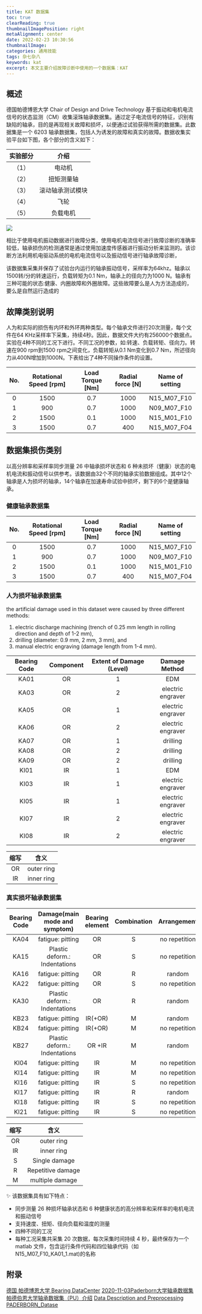 ```yaml
---
title: KAT 数据集
toc: true
clearReading: true
thumbnailImagePosition: right
metaAlignment: center
date: 2022-02-23 10:30:56
thumbnailImage:
categories: 通用技能
tags: 杂七杂八
keywords: kat
excerpt: 本文主要介绍故障诊断中使用的一个数据集：KAT
---
```

<!-- toc -->
## 概述

德国帕德博恩大学 Chair of Design and Drive Technology 基于振动和电机电流信号的状态监测（CM）收集滚珠轴承数据集。通过定子电流信号的特征，识别有缺陷的轴承，目的是再现相关故障和损坏，以便通过试验获得所需的数据集。此数据集是一个 6203 轴承数据集，包括人为诱发的故障和真实的故障。数据收集实验平台如下图，各个部分的含义如下：

| 实验部分 |       介绍       |
| :------: | :--------------: |
|  （1）   |      电动机      |
|  （2）   |    扭矩测量轴    |
|  （3）   | 滚动轴承测试模块 |
|  （4）   |       飞轮       |
|  （5）   |     负载电机     |

![](https://gitee.com/mingchaohu/blog-image/raw/master/image/dl/dataset/dl-dataset-KAt.png)

相比于使用电机振动数据进行故障分类，使用电机电流信号进行故障诊断的准确率较低，轴承损伤的检测通常是通过使用加速度传感器进行振动分析来监测的。该诊断方法利用机电驱动系统的电机电流信号以及振动信号进行轴承故障诊断，

该数据集采集并保存了试验台内运行的轴承振动信号，采样率为64khz。轴承以1500转/分的转速运行，负载转矩为0.1 Nm，轴承上的径向力为1000 N。轴承有三种可能的状态:健康、内圈故障和外圈故障。这些故障要么是人为方法造成的，要么是自然运行造成的

## 故障类别说明

人为和实际的损伤有内环和外环两种类型。每个轴承文件进行20次测量，每个文件在64 KHz采样率下采集，持续4秒。因此，数据文件大约有256000个数据点。实验在4种不同的工况下进行。不同工况的参数，如:转速、负载转矩、径向力。转速在900 rpm到1500 rpm之间变化，负载转矩从0.1 Nm变化到0.7 Nm，所述径向力从400N增加到1000N。下表给出了4种不同操作条件的设置。

| No.  | Rotational Speed [rpm] | Load Torque [Nm] | Radial force [N] | Name of setting |
| :--: | :--------------------: | :--------------: | :--------------: | :-------------: |
|  0   |          1500          |       0.7        |       1000       |   N15_M07_F10   |
|  1   |          900           |       0.7        |       1000       |   N09_M07_F10   |
|  2   |          1500          |       0.1        |       1000       |   N15_M01_F10   |
|  3   |          1500          |       0.7        |       400        |   N15_M07_F04   |

## 数据集损伤类别

以高分辨率和采样率同步测量 26 中轴承损坏状态和 6 种未损坏（健康）状态的电机电流和振动信号以供参考。该数据由32个不同的轴承实验数据组成。其中12个轴承是人为损坏的轴承，14个轴承在加速寿命试验中损坏，剩下的6个是健康轴承。

### 健康轴承数据集

| No.  | Rotational Speed [rpm] | Load Torque [Nm] | Radial force [N] | Name of setting |
| :--: | :--------------------: | :--------------: | :--------------: | :-------------: |
|  0   |          1500          |       0.7        |       1000       |   N15_M07_F10   |
|  1   |          900           |       0.7        |       1000       |   N09_M07_F10   |
|  2   |          1500          |       0.1        |       1000       |   N15_M01_F10   |
|  3   |          1500          |       0.7        |       400        |   N15_M07_F04   |

### 人为损坏轴承数据集

the artificial damage used in this dataset were caused by three different methods:

1. electric discharge machining (trench of 0.25 mm length in rolling direction and depth of 1-2 mm),
2. drilling (diameter: 0.9 mm, 2 mm, 3 mm), and 
3. manual electric engraving (damage length from 1-4 mm).

| Bearing Code | Component | Extent of Damage (Level) | Damage Method |
| :----------: | :-------: | :----------------------: | :-----------: |
|KA01 |OR| 1| EDM|
|KA03 |OR| 2| electric engraver|
|KA05 |OR| 1| electric engraver|
|KA06 |OR| 2| electric engraver|
|KA07 |OR| 1| drilling|
|KA08 |OR| 2| drilling|
|KA09 |OR| 2| drilling|
|KI01 |IR| 1| EDM|
|KI03 |IR| 1| electric engraver|
|KI05 |IR| 1| electric engraver|
|KI07 |IR| 2| electric engraver|
|KI08 |IR| 2| electric engraver|

| 缩写 |    含义    |
| :--: | :--------: |
|  OR  | outer ring |
|  IR  | inner ring |

### 真实损坏轴承数据集
|Bearing Code|Damage(main mode and symptom)|Bearing element|Combination|Arrangement|Extent of damage|Characteristic of damage|
|:---:|:---:|:---:|:---:|:---:|:---:|:---:|
|KA04 |fatigue: pitting| OR| S| no repetition| 1| single point|
|KA15 |Plastic deform.: Indentations |OR| S| no repetition| 1| single point|
|KA16 |fatigue: pitting| OR| R| random| 2| single point|
|KA22 |fatigue: pitting| OR| S| no repetition| 1| single point
|KA30 |Plastic deform.: Indentations| OR| R| random| 1| distributed|
|KB23 |fatigue: pitting| IR(+OR)| M| random| 2| single point|
|KB24 |fatigue: pitting| IR(+OR)| M| no repetition| 3| distributed|
|KB27 |Plastic deform.: Indentations| OR +IR |M|random| 1|distributed|
|KI04 |fatigue: pitting| IR| M |no repetition| 1| single point|
|KI14 |fatigue: pitting| IR| M |no repetition| 1| single point|
|KI16 |fatigue: pitting| IR| S| no repetition| 3 |single point|
|KI17 |fatigue: pitting| IR| R| random| 1| single point|
|KI18 |fatigue: pitting| IR| S| no repetition| 2| single point|
|KI21 |fatigue: pitting| IR| S| no repetition| 1| single point|

| 缩写 |       含义        |
| :--: | :---------------: |
|  OR  |    outer ring     |
|  IR  |    inner ring     |
|  S   |   Single damage   |
|  R   | Repetitive damage |
|  M   |  multiple damage  |

:sparkles: 该数据集具有如下特点：

- 同步测量 26 种损坏轴承状态和 6 种健康状态的高分辨率和采样率的电机电流和振动信号
- 支持速度、扭矩、径向负载和温度的测量
- 四种不同的工况
- 每种工况采集共采集 20 次数据，每次采集时间持续 4 秒，最终保存为一个 matlab 文件，包含运行条件代码和四位轴承代码（如N15_M07_F10_KA01_1.mat)的名称

## 附录

[德国 帕德博恩大学 Bearing DataCenter](https://github.com/hustcxl/Rotating-machine-fault-data-set/blob/master/doc/Paderborn.md)
[2020-11-03Paderborn大学轴承数据集](https://blog.csdn.net/qq_42237342/article/details/109462267)
[帕德伯恩大学轴承数据集（PU）介绍](https://blog.csdn.net/m0_47180208/article/details/118268628)
[Data Description and Preprocessing](https://github.com/mohamedr002/AMDA/blob/master/KAt%20Pre-processing/Data%20Description%20and%20Preprocessing.ipynb)
[PADERBORN_Datase](https://github.com/mdzalfirdausi/CNN-for-Paderborn-Bearing-Dataset/blob/main/PADERBORN_Dataset.ipynb)
